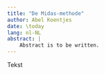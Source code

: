 ```yaml
---
title: "De Midas-methode"
author: Abel Koentjes
date: \today
lang: nl-NL
abstract: |
    Abstract is to be written.
---
```


Tekst
